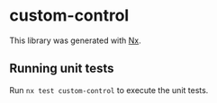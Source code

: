 # custom-control

This library was generated with [Nx](https://nx.dev).

## Running unit tests

Run `nx test custom-control` to execute the unit tests.
